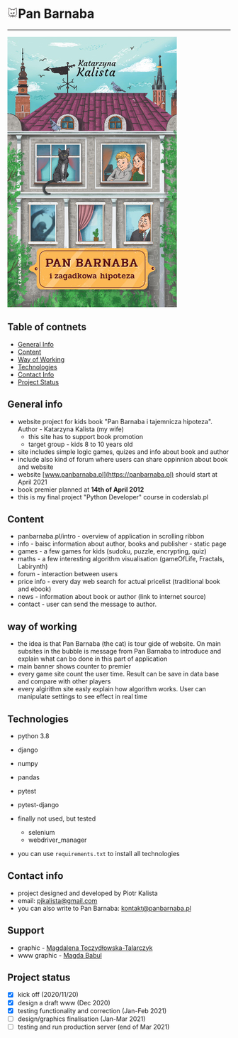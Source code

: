 # ![logo](app/static/images/icons8-cat-24.png)Pan Barnaba     
------------------------------------------------
![cover](app/static/images/PanBarnaba_72.jpg)
## Table of contnets
* [General Info](#general-info)
* [Content](#content)
* [Way of Working](#way-of-working)
* [Technologies](#technologies)
* [Contact Info](#contact-info)
* [Project Status](#project-status)

## General info
* website project for kids book "Pan Barnaba i tajemnicza hipoteza". Author - Katarzyna Kalista (my wife)
    * this site has to support book promotion 
    * target group - kids 8 to 10 years old
* site includes simple logic games, quizes and info about book and author
* include also kind of forum where users can share oppinnion about book and website
* website [www.panbarnaba.pl](https://panbarnaba.pl) should start at April 2021
* book premier planned at **14th of April 2012**
* this is my final project "Python Developer" course in coderslab.pl 

## Content
* panbarnaba.pl/intro - overview of application in scrolling ribbon
* info - baisc information about author, books and publisher - static page
* games - a few games for kids (sudoku, puzzle, encrypting, quiz)
* maths - a few interesting algorithm visualisation (gameOfLife, Fractals, Labirynth)
* forum - interaction between users
* price info - every day web search for actual pricelist (traditional book and ebook)
* news - information about book or author (link to internet source)
* contact - user can send the message to author.

## way of working
* the idea is that Pan Barnaba (the cat) is tour gide of website. On main subsites in the bubble is message from Pan Barnaba to introduce and explain what can bo done in this part of application
* main banner shows counter to premier
* every game site count the user time. Result can be save in data base and compare with other players
* every algirithm site easly explain how algorithm works. User can manipulate settings to see effect in real time

## Technologies
* python 3.8
* django
* numpy
* pandas 
* pytest
* pytest-django
* finally not used, but tested
    * selenium
    * webdriver_manager


* you can use `requirements.txt` to install all technologies

## Contact info
* project designed and developed by Piotr Kalista
* email: pjkalista@gmail.com
* you can also write to Pan Barnaba: kontakt@panbarnaba.pl

## Support
* graphic - [Magdalena Toczydłowska-Talarczyk](https://issuu.com/magdatt/docs/portfolio)
* www graphic - [Magda Babul](https://www.behance.net/magdabaluladf9?fbclid=IwAR27HoWW0w1BfcbuUqQw5ldx_Ns_lftGZRpluwJ3FwnWvBK8yMRoaF-IcbY)

## Project status
- [x] kick off (2020/11/20)
- [x] design a draft www (Dec 2020)
- [x] testing functionality and correction (Jan-Feb 2021)
- [ ] design/graphics finalisation (Jan-Mar 2021)
- [ ] testing and run production server (end of Mar 2021)
